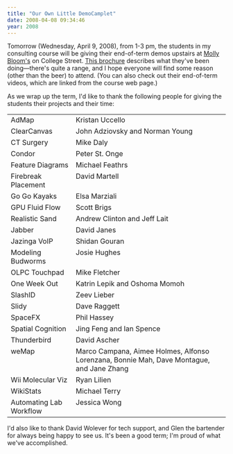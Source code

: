 ```yaml
---
title: "Our Own Little DemoCamplet"
date: 2008-04-08 09:34:46
year: 2008
---
```

Tomorrow (Wednesday, April 9, 2008), from 1-3 pm, the students in my consulting course will be giving their end-of-term demos upstairs at <a href="http://maps.google.ca/maps?hl=en&amp;client=firefox-a&amp;ie=UTF8&amp;q=molly+bloom's&amp;near=Toronto,+ON&amp;fb=1&amp;cid=43658935,-79394717,3823213073697488722&amp;li=lmd&amp;ll=43.665264,-79.394674&amp;spn=0.025456,0.058365&amp;z=14&amp;om=0">Molly Bloom's</a> on College Street. <a href="http://www.cs.utoronto.ca/~gvwilson/consulting-showcase-2008.pdf">This brochure</a> describes what they've been doing—there's quite a range, and I hope everyone will find some reason (other than the beer) to attend.  (You can also check out their end-of-term videos, which are linked from the course web page.)

As we wrap up the term, I'd like to thank the following people for giving the students their projects and their time:
<table class="centered">
<tr>
<td valign="top">AdMap</td>
<td valign="top">Kristan Uccello</td>
</tr>
<tr>
<td valign="top">ClearCanvas</td>
<td valign="top">John Adziovsky and Norman Young</td>
</tr>
<tr>
<td valign="top">CT Surgery</td>
<td valign="top">Mike Daly</td>
</tr>
<tr>
<td valign="top">Condor</td>
<td valign="top">Peter St. Onge</td>
</tr>
<tr>
<td valign="top">Feature Diagrams</td>
<td valign="top">Michael Feathrs</td>
</tr>
<tr>
<td valign="top">Firebreak Placement</td>
<td valign="top">David Martell</td>
</tr>
<tr>
<td valign="top">Go Go Kayaks</td>
<td valign="top">Elsa Marziali</td>
</tr>
<tr>
<td valign="top">GPU Fluid Flow</td>
<td valign="top">Scott Brigs</td>
</tr>
<tr>
<td valign="top">Realistic Sand</td>
<td valign="top">Andrew Clinton and Jeff Lait</td>
</tr>
<tr>
<td valign="top">Jabber</td>
<td valign="top">David Janes</td>
</tr>
<tr>
<td valign="top">Jazinga VoIP</td>
<td valign="top">Shidan Gouran</td>
</tr>
<tr>
<td valign="top">Modeling Budworms</td>
<td valign="top">Josie Hughes</td>
</tr>
<tr>
<td valign="top">OLPC Touchpad</td>
<td valign="top">Mike Fletcher</td>
</tr>
<tr>
<td valign="top">One Week Out</td>
<td valign="top">Katrin Lepik and Oshoma Momoh</td>
</tr>
<tr>
<td valign="top">SlashID</td>
<td valign="top">Zeev Lieber</td>
</tr>
<tr>
<td valign="top">Slidy</td>
<td valign="top">Dave Raggett</td>
</tr>
<tr>
<td valign="top">SpaceFX</td>
<td valign="top">Phil Hassey</td>
</tr>
<tr>
<td valign="top">Spatial Cognition</td>
<td valign="top">Jing Feng and Ian Spence</td>
</tr>
<tr>
<td valign="top">Thunderbird</td>
<td valign="top">David Ascher</td>
</tr>
<tr>
<td valign="top">weMap</td>
<td valign="top">Marco Campana, Aimee Holmes, Alfonso Lorenzana, Bonnie Mah, Dave Montague, and Jane Zhang</td>
</tr>
<tr>
<td valign="top">Wii Molecular Viz</td>
<td valign="top">Ryan Lilien</td>
</tr>
<tr>
<td valign="top">WikiStats</td>
<td valign="top">Michael Terry</td>
</tr>
<tr>
<td valign="top">Automating Lab Workflow</td>
<td valign="top">Jessica Wong</td>
</tr>
</table>
I'd also like to thank David Wolever for tech support, and Glen the bartender for always being happy to see us.  It's been a good term; I'm proud of what we've accomplished.
